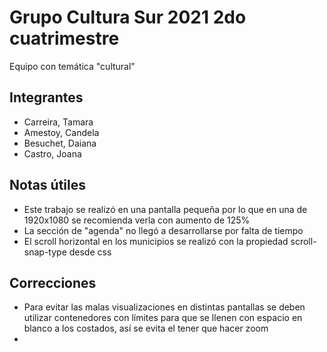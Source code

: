 # Grupo Cultura Sur 2021 2do cuatrimestre
Equipo con temática "cultural"
## Integrantes
* Carreira, Tamara
* Amestoy, Candela
* Besuchet, Daiana
* Castro, Joana
## Notas útiles
* Este trabajo se realizó en una pantalla pequeña por lo que en una de 1920x1080 se recomienda verla con aumento de 125%
* La sección de "agenda" no llegó a desarrollarse por falta de tiempo
* El scroll horizontal en los municipios se realizó con la propiedad scroll-snap-type desde css
## Correcciones
* Para evitar las malas visualizaciones en distintas pantallas se deben utilizar contenedores con límites para que se llenen con espacio en blanco a los costados, así se evita el tener que hacer zoom
* 
